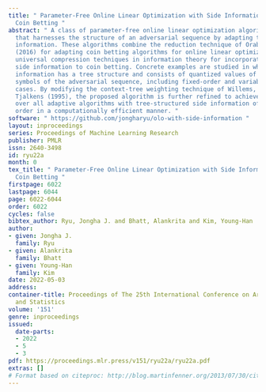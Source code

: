```yaml
---
title: " Parameter-Free Online Linear Optimization with Side Information via Universal
  Coin Betting "
abstract: " A class of parameter-free online linear optimization algorithms is proposed
  that harnesses the structure of an adversarial sequence by adapting to some side
  information. These algorithms combine the reduction technique of Orabona and Pal
  (2016) for adapting coin betting algorithms for online linear optimization with
  universal compression techniques in information theory for incorporating sequential
  side information to coin betting. Concrete examples are studied in which the side
  information has a tree structure and consists of quantized values of the previous
  symbols of the adversarial sequence, including fixed-order and variable-order Markov
  cases. By modifying the context-tree weighting technique of Willems, Shtarkov, and
  Tjalkens (1995), the proposed algorithm is further refined to achieve the best performance
  over all adaptive algorithms with tree-structured side information of a given maximum
  order in a computationally efficient manner. "
software: " https://github.com/jongharyu/olo-with-side-information "
layout: inproceedings
series: Proceedings of Machine Learning Research
publisher: PMLR
issn: 2640-3498
id: ryu22a
month: 0
tex_title: " Parameter-Free Online Linear Optimization with Side Information via Universal
  Coin Betting "
firstpage: 6022
lastpage: 6044
page: 6022-6044
order: 6022
cycles: false
bibtex_author: Ryu, Jongha J. and Bhatt, Alankrita and Kim, Young-Han
author:
- given: Jongha J.
  family: Ryu
- given: Alankrita
  family: Bhatt
- given: Young-Han
  family: Kim
date: 2022-05-03
address:
container-title: Proceedings of The 25th International Conference on Artificial Intelligence
  and Statistics
volume: '151'
genre: inproceedings
issued:
  date-parts:
  - 2022
  - 5
  - 3
pdf: https://proceedings.mlr.press/v151/ryu22a/ryu22a.pdf
extras: []
# Format based on citeproc: http://blog.martinfenner.org/2013/07/30/citeproc-yaml-for-bibliographies/
---
```

